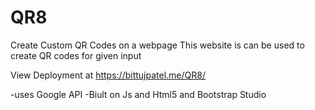 # QR8
Create Custom QR Codes on a webpage
This website is can be used to create QR codes for given input

View Deployment at https://bittujpatel.me/QR8/

-uses Google API
-Biult on Js and Html5 and Bootstrap Studio
